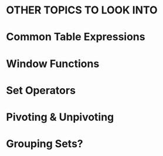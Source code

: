 # OTHER TOPICS TO LOOK INTO

# Common Table Expressions

# Window Functions

# Set Operators

# Pivoting & Unpivoting

# Grouping Sets?
